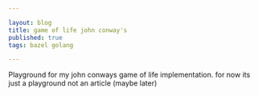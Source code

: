 ```yaml
---

layout: blog
title: game of life john conway's
published: true
tags: bazel golang

---
```


Playground for my john conways game of life implementation. for now its just a playground not an article (maybe later)


<div>
    <canvas id="myCanvas" width="1000" height="800"></canvas>
    <script>
    (async () => {
        var c = document.getElementById("myCanvas");
        var ctx = c.getContext("2d");

        let res = 10
        let cols = c.width / res;
        let rows = c.height / res;

        //get a 2d canvas
        let grid = new Array(cols);
        for (var i = 0; i < grid.length; i++) {
            grid[i] = new Array(rows);
        }

        //fill with random vals
        for (var i = 0; i < grid.length; i++) {
            for (var j = 0; j < grid.length; j++) {
                if(Math.random() < (1/2)) {
                    grid[i][j] = Math.round(Math.random())
                }
            }
        }


        //draw it
        ctx.lineWidth = 0.5; //smaller borders between the boxes
        for (var i = 0; i < grid.length; i++) {
            for (var j = 0; j < grid.length; j++) {
                let xcor = i * res;
                let ycor = j * res;

                ctx.beginPath();
                if(grid[i][j] == 1) {
                    ctx.fillStyle = "black";
                    ctx.fillRect(xcor, ycor, res, res);
                } else {
                    ctx.fillStyle = "white";
                    ctx.rect(xcor, ycor, res, res);
                    ctx.fill()
                    ctx.stroke()
                }
            }
        }

    }
    )();
    </script>
</div>
